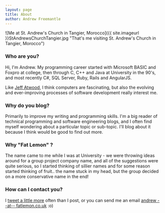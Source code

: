```yaml
---
layout: page
title: About
author: Andrew Freemantle
---
```


![Me at St. Andrew's Church in Tangier, Morocco]({{ site.imageurl }}StAndrewsChurchTangier.jpg "That's me visiting St. Andrew's Church in Tangier, Morocco")

### Who are you?

Hi, I'm Andrew. My programming career started with Microsoft BASIC and Foxpro at college, then through C, C++ and Java at University in the 90's, and most recently C#, SQL Server, Ruby, Rails and AngularJS.

Like [Jeff Atwood](http://www.codinghorror.com/blog/archives/000021.html "About Jeff Atwood"), I think computers are fascinating, but also the evolving and ever-improving processes of software development really interest me.

### Why do you blog?

Primarily to improve my writing and programming skills. I'm a big reader of technical programming and software engineering blogs, and I often find myself wondering about a particular topic or sub-topic. I'll blog about it because I think would be good to find out more.

### Why "Fat Lemon" ?

The name came to me while I was at University - we were throwing ideas around for a group project company name, and all of the suggestions were quite serious, so I started thinking of sillier names and for some reason started thinking of fruit.. the name stuck in my head, but the group decided on a more conservative name in the end!

### How can I contact you?

I [tweet a little more](https://twitter.com/fatlemon) often than I post, or you can send me an email [andrew --at-- fatlemon.co.uk](mailto:andrew--AT--fatlemon.co.uk)  :o)  
  

  